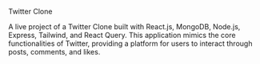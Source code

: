 Twitter Clone



A live project of a Twitter Clone built with React.js, MongoDB, Node.js, Express, Tailwind, and React Query. This application mimics the core functionalities of Twitter, providing a platform for users to interact through posts, comments, and likes.
